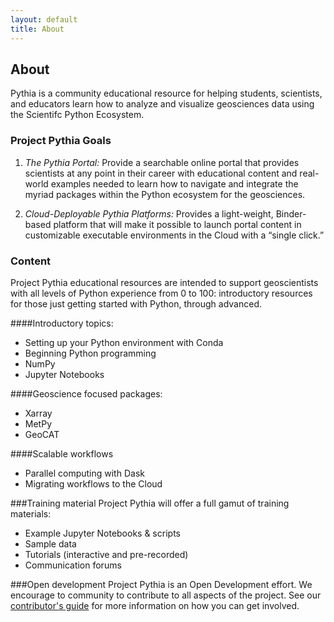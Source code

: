 ```yaml
---
layout: default
title: About
---
```


## About

Pythia is a community educational resource for helping students, scientists,
and educators learn how to analyze and visualize geosciences data using
the Scientifc Python Ecosystem.

### Project Pythia Goals

1. *The Pythia Portal:* Provide a searchable online portal that
provides scientists at any point in their career with educational
content and real-world examples needed to learn how to navigate and
integrate the myriad packages within the Python ecosystem for the
geosciences.

2. *Cloud-Deployable Pythia Platforms:* Provides a light-weight,
Binder-based platform that will make it possible to launch portal
content in customizable executable environments in the Cloud with
a “single click.”


### Content

Project Pythia educational resources are intended to support
geoscientists with all levels of Python experience from 0 to 100:
introductory resources for those just getting started with Python,
through advanced. 

####Introductory topics:
+ Setting up your Python environment with Conda
+ Beginning Python programming
+ NumPy
+ Jupyter Notebooks

####Geoscience focused packages:
+ Xarray
+ MetPy
+ GeoCAT

####Scalable workflows
+ Parallel computing with Dask
+ Migrating workflows to the Cloud

###Training material
Project Pythia will offer a full gamut of training materials:
+ Example Jupyter Notebooks & scripts
+ Sample data
+ Tutorials (interactive and pre-recorded)
+ Communication forums

###Open development
Project Pythia is an Open Development effort. We encourage to community 
to contribute to all aspects of the project. See our [contributor's guide](/ProjectPythia/pages/contribute.html)
for more information on how you can get involved. 

